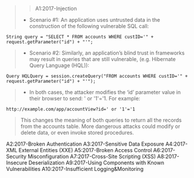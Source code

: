 >> A1:2017-Injection
>- Scenario #1: An application uses untrusted data in the construction of the following vulnerable SQL call:

    String query = "SELECT * FROM accounts WHERE custID='" + request.getParameter("id") + "'";

>- Scenario #2: Similarly, an application’s blind trust in frameworks may result in queries that are still vulnerable, (e.g. Hibernate Query Language (HQL)):

    Query HQLQuery = session.createQuery("FROM accounts WHERE custID='" + request.getParameter("id") + "'");

>- In both cases, the attacker modifies the ‘id’ parameter value in their browser to send: ' or '1'='1. For example:

    http://example.com/app/accountView?id=' or '1'='1
>This changes the meaning of both queries to return all the records from the accounts table. More dangerous attacks could modify or delete data, or even invoke stored procedures.

A2:2017-Broken Authentication
A3:2017-Sensitive Data Exposure
A4:2017-XML External Entities (XXE)
A5:2017-Broken Access Control
A6:2017-Security Misconfiguration
A7:2017-Cross-Site Scripting (XSS)
A8:2017-Insecure Deserialization
A9:2017-Using Components with Known Vulnerabilities
A10:2017-Insufficient Logging&Monitoring
